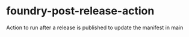 # foundry-post-release-action
Action to run after a release is published to update the manifest in main
